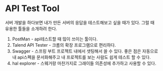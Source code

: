 # API Test Tool
서버 개발을 하다보면 내가 만든 서버의 응답을 테스트해보고 싶을 때가 있다. 그럴 때 유용한 툴들을 소개하려 한다.
1. PostMan - api테스트할 때 많이 쓰이는 툴이다.
2. Talend API Tester - 크롬의 확장 프로그램으로 편리하다.
3. Swagger - 
스프링 부트 프로젝트 내에서 샛팅해서 쓸 수 있다. 좋은 점은 자동으로 내 api스펙을 문서화해주고 내 프로젝트를 보는 사람도 쉽게 테스트 할 수 있다.
4. hal explorer - 스웨거랑 마찬가지로 그래이들 의존성에 추가하고 사용할 수 있다.
